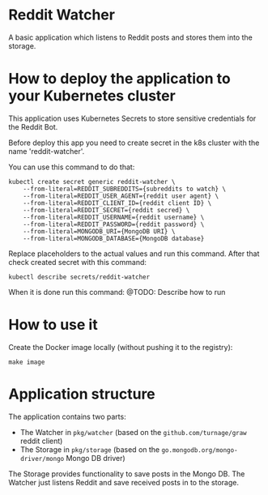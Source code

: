 # Reddit Watcher
A basic application which listens to Reddit posts and stores them into the storage.

# How to deploy the application to your Kubernetes cluster
This application uses Kubernetes Secrets to store sensitive credentials for the Reddit Bot.

Before deploy this app you need to create secret in the k8s cluster with the name 'reddit-watcher'.

You can use this command to do that:

```shell script
kubectl create secret generic reddit-watcher \
    --from-literal=REDDIT_SUBREDDITS={subreddits to watch} \
    --from-literal=REDDIT_USER_AGENT={reddit user agent} \
    --from-literal=REDDIT_CLIENT_ID={reddit client ID} \
    --from-literal=REDDIT_SECRET={reddit secred} \
    --from-literal=REDDIT_USERNAME={reddit username} \
    --from-literal=REDDIT_PASSWORD={reddit password} \
    --from-literal=MONGODB_URI={MongoDB URI} \
    --from-literal=MONGODB_DATABASE={MongoDB database}
```
Replace placeholders to the actual values and run this command. After that check created secret with this command:

```shell script
kubectl describe secrets/reddit-watcher
```

When it is done run this command:
@TODO: Describe how to run

# How to use it

Create the Docker image locally (without pushing it to the registry):
```shell script
make image
```

# Application structure
The application contains two parts: 

* The Watcher in `pkg/watcher` (based on the `github.com/turnage/graw` reddit client) 
* The Storage in `pkg/storage` (based on the `go.mongodb.org/mongo-driver/mongo` Mongo DB driver)

The Storage provides functionality to save posts in the Mongo DB.
The Watcher just listens Reddit and save received posts in to the storage.
